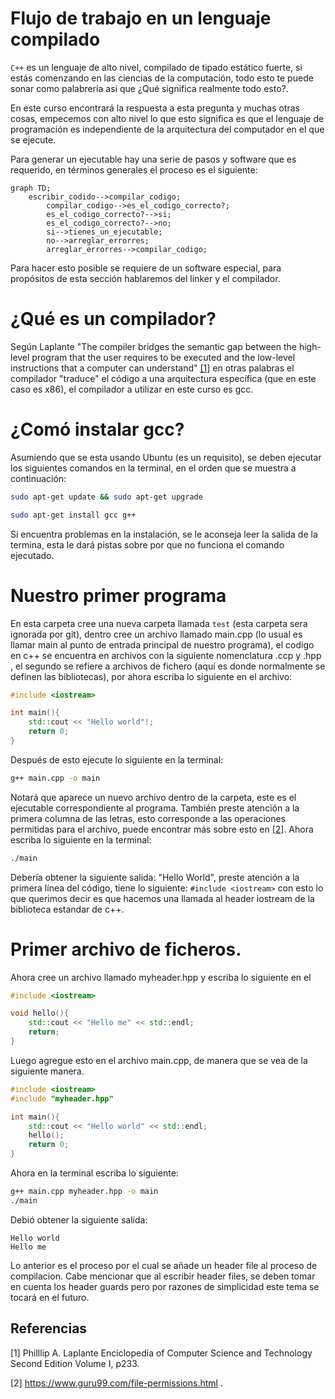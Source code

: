 # Flujo de trabajo en un lenguaje compilado

```C++``` es un lenguaje de alto nivel, compilado de tipado estático fuerte, si estás comenzando en las ciencias de la computación, todo esto te puede sonar como palabrería asi que ¿Qué significa realmente todo esto?.


En este curso encontrará la respuesta a esta pregunta y muchas otras cosas, empecemos con alto nivel lo que esto significa es que el lenguaje de programación
es independiente de la arquitectura del computador en el que se ejecute.

Para generar un ejecutable hay una serie de pasos y software que es requerido, en términos generales el proceso es el siguiente:
```mermaid
graph TD;
    escribir_codido-->compilar_codigo;
		compilar_codigo-->es_el_codigo_correcto?;
		es_el_codigo_correcto?-->si;
		es_el_codigo_correcto?-->no;
		si-->tienes_un_ejecutable;
		no-->arreglar_errorres;
		arreglar_errorres-->compilar_codigo;
```

Para hacer esto posible se requiere de un software especial, para propósitos de esta sección
hablaremos del linker y el compilador.


# ¿Qué es un compilador?

Según Laplante "The compiler bridges the semantic gap between the
high-level program that the user requires to be executed
and the low-level instructions that a computer can understand" [[1]](1) en otras palabras el compilador
"traduce" el código a una arquitectura específica (que en este caso es x86), el compilador a utilizar en este curso es gcc.

# ¿Comó instalar gcc?

Asumiendo que se esta usando Ubuntu (es un requisito), se deben ejecutar los siguientes comandos en la terminal, en el orden que se muestra a continuación:
```bash
sudo apt-get update && sudo apt-get upgrade
```
```bash
sudo apt-get install gcc g++
```
Si encuentra problemas en la instalación, se le aconseja leer la salida de la termina, esta le dará pistas sobre por que no funciona el comando ejecutado.
# Nuestro primer programa

En esta carpeta cree una nueva carpeta llamada ```test``` (esta carpeta sera ignorada por git), dentro cree
un archivo llamado main.cpp (lo usual es llamar main al punto de entrada principal de nuestro programa),
el codigo en c++ se encuentra en archivos con la siguiente nomenclatura .ccp y .hpp , el segundo se refiere a archivos de fichero (aquí es donde normalmente se definen las bibliotecas), por ahora escriba
lo siguiente en el archivo:

```cpp
#include <iostream>

int main(){
	std::cout << "Hello world"!;
	return 0;
}
```
Después de esto ejecute lo siguiente en la terminal:

```bash
g++ main.cpp -o main
```
Notará que aparece un nuevo archivo dentro de la carpeta, este es el ejecutable correspondiente al programa. También preste atención a la primera columna de las letras, esto corresponde a las operaciones permitidas para el archivo, puede encontrar más sobre esto en [[2]](2). Ahora escriba lo siguiente en la terminal:
```bash
./main
```
Debería obtener la siguiente salida:  "Hello World", preste atención
a la primera línea del código, tiene lo siguiente:
```#include <iostream>``` con esto lo que querimos decir es que hacemos una llamada al header iostream de la biblioteca estandar de c++.
# Primer archivo de ficheros.
Ahora cree un archivo llamado myheader.hpp y escriba lo siguiente en el
```cpp
#include <iostream>

void hello(){
	std::cout << "Hello me" << std::endl;
	return;
}
```
Luego agregue esto en el archivo main.cpp, de manera que se vea de la siguiente manera.
```cpp
#include <iostream>
#include "myheader.hpp"

int main(){
	std::cout << "Hello world" << std::endl;
	hello();
	return 0;
}
```
Ahora en la terminal escriba lo siguiente:
```bash
g++ main.cpp myheader.hpp -o main
./main
```
Debió obtener la siguiente salida:
```
Hello world
Hello me
```
Lo anterior es el proceso por el cual se añade un header file al proceso de compilacion. Cabe  mencionar 
 que al escribir header files, se deben tomar en cuenta los header guards pero por razones de simplicidad este tema se tocará en el futuro.

## Referencias
<a id="1">[1]</a>
Philllip A. Laplante
Enciclopedia of Computer Science and Technology Second Edition Volume I, p233.

<a id="2">[2]</a>
https://www.guru99.com/file-permissions.html .
